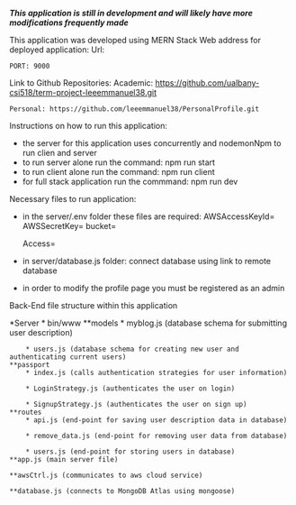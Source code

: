 ***This application is still in development and will likely have more modifications frequently made*** 

This application was developed using MERN Stack
Web address for deployed application: 
	Url: 

	PORT: 9000
Link to Github Repositories: 
	Academic: https://github.com/ualbany-csi518/term-project-leeemmanuel38.git
	
	Personal: https://github.com/leeemmanuel38/PersonalProfile.git



Instructions on how to run this application: 

* the server for this application uses concurrently and nodemonNpm to run clien and server
* to run server alone run the command: npm run start
* to run client alone run the command: npm run client
* for full stack application run the commmand: npm run dev 

Necessary files to run application: 

* in the server/.env folder these files are required: 
	AWSAccessKeyId=<Your access keys Id>
	AWSSecretKey=<Your secret key>
	bucket=<Your buck name>

	Access=<Mongodb Atlas access link>
	
* in server/database.js folder:
	connect database using link to remote database

* in order to modify the profile page you must be registered as an admin 



Back-End file structure within this application 

*Server
	* bin/www
	**models
		* myblog.js (database schema for submitting user description)
		
		* users.js (database schema for creating new user and authenticating current users)
	**passport
		* index.js (calls authentication strategies for user information)
		
		* LoginStrategy.js (authenticates the user on login)
		
		* SignupStrategy.js (authenticates the user on sign up)
	**routes
		* api.js (end-point for saving user description data in database)
		
		* remove_data.js (end-point for removing user data from database)
		
		* users.js (end-point for storing users in database) 
	**app.js (main server file)
	
	**awsCtrl.js (communicates to aws cloud service)
	
	**database.js (connects to MongoDB Atlas using mongoose)
	
	